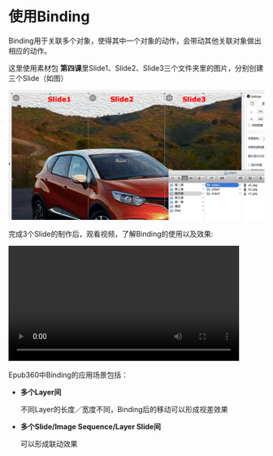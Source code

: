 # 使用Binding

Binding用于关联多个对象，使得其中一个对象的动作，会带动其他关联对象做出相应的动作。

这里使用素材包 **第四课**里Slide1、Slide2、Slide3三个文件夹里的图片，分别创建三个Slide（如图）

![](../images/lesson-4/slides.png)

完成3个Slide的制作后，观看视频，了解Binding的使用以及效果:

<video width="90%" controls><source src="http://qn.media.epub360.com/materials/video/84154a98c4f4991270aff58cb365f17d.mp4?avthumb/ipad_low" type="video/mp4"></video>



Epub360中Binding的应用场景包括：

- **多个Layer间**

  不同Layer的长度／宽度不同，Binding后的移动可以形成视差效果
- **多个Slide/Image Sequence/Layer Slide间**

  可以形成联动效果

